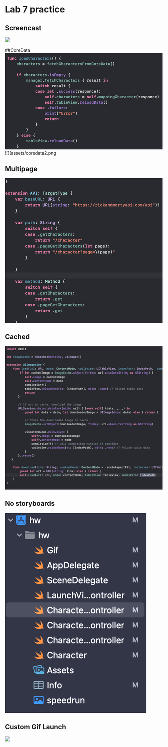 # Lab 7 practice 

## Screencast
![](assets/screencast.gif)

##CoreData 
![](assets/coredata1.png)
![](assets/coredata2.png

## Multipage
![](assets/multipage.png)

## Cached
![](assets/cache.png)

## No storyboards
![](assets/no-storyboard.png)

## Custom Gif Launch
![](assets/speedrun.gif)

